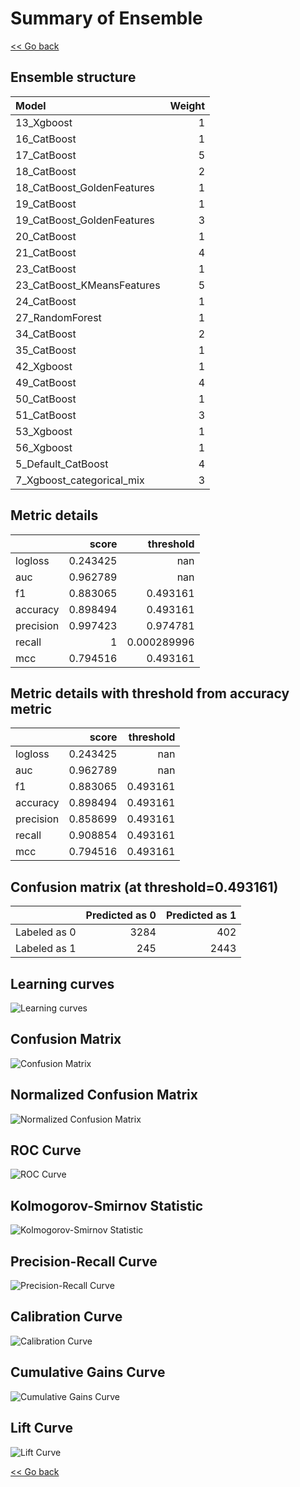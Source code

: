 # Summary of Ensemble

[<< Go back](../README.md)


## Ensemble structure
| Model                      |   Weight |
|:---------------------------|---------:|
| 13_Xgboost                 |        1 |
| 16_CatBoost                |        1 |
| 17_CatBoost                |        5 |
| 18_CatBoost                |        2 |
| 18_CatBoost_GoldenFeatures |        1 |
| 19_CatBoost                |        1 |
| 19_CatBoost_GoldenFeatures |        3 |
| 20_CatBoost                |        1 |
| 21_CatBoost                |        4 |
| 23_CatBoost                |        1 |
| 23_CatBoost_KMeansFeatures |        5 |
| 24_CatBoost                |        1 |
| 27_RandomForest            |        1 |
| 34_CatBoost                |        2 |
| 35_CatBoost                |        1 |
| 42_Xgboost                 |        1 |
| 49_CatBoost                |        4 |
| 50_CatBoost                |        1 |
| 51_CatBoost                |        3 |
| 53_Xgboost                 |        1 |
| 56_Xgboost                 |        1 |
| 5_Default_CatBoost         |        4 |
| 7_Xgboost_categorical_mix  |        3 |

## Metric details
|           |    score |     threshold |
|:----------|---------:|--------------:|
| logloss   | 0.243425 | nan           |
| auc       | 0.962789 | nan           |
| f1        | 0.883065 |   0.493161    |
| accuracy  | 0.898494 |   0.493161    |
| precision | 0.997423 |   0.974781    |
| recall    | 1        |   0.000289996 |
| mcc       | 0.794516 |   0.493161    |


## Metric details with threshold from accuracy metric
|           |    score |   threshold |
|:----------|---------:|------------:|
| logloss   | 0.243425 |  nan        |
| auc       | 0.962789 |  nan        |
| f1        | 0.883065 |    0.493161 |
| accuracy  | 0.898494 |    0.493161 |
| precision | 0.858699 |    0.493161 |
| recall    | 0.908854 |    0.493161 |
| mcc       | 0.794516 |    0.493161 |


## Confusion matrix (at threshold=0.493161)
|              |   Predicted as 0 |   Predicted as 1 |
|:-------------|-----------------:|-----------------:|
| Labeled as 0 |             3284 |              402 |
| Labeled as 1 |              245 |             2443 |

## Learning curves
![Learning curves](learning_curves.png)
## Confusion Matrix

![Confusion Matrix](confusion_matrix.png)


## Normalized Confusion Matrix

![Normalized Confusion Matrix](confusion_matrix_normalized.png)


## ROC Curve

![ROC Curve](roc_curve.png)


## Kolmogorov-Smirnov Statistic

![Kolmogorov-Smirnov Statistic](ks_statistic.png)


## Precision-Recall Curve

![Precision-Recall Curve](precision_recall_curve.png)


## Calibration Curve

![Calibration Curve](calibration_curve_curve.png)


## Cumulative Gains Curve

![Cumulative Gains Curve](cumulative_gains_curve.png)


## Lift Curve

![Lift Curve](lift_curve.png)



[<< Go back](../README.md)
